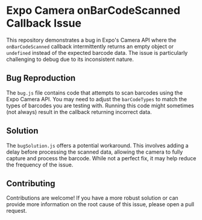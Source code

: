 # Expo Camera onBarCodeScanned Callback Issue

This repository demonstrates a bug in Expo's Camera API where the `onBarCodeScanned` callback intermittently returns an empty object or `undefined` instead of the expected barcode data.  The issue is particularly challenging to debug due to its inconsistent nature. 

## Bug Reproduction

The `bug.js` file contains code that attempts to scan barcodes using the Expo Camera API.  You may need to adjust the `barCodeTypes` to match the types of barcodes you are testing with. Running this code might sometimes (not always) result in the callback returning incorrect data. 

## Solution

The `bugSolution.js` offers a potential workaround.  This involves adding a delay before processing the scanned data, allowing the camera to fully capture and process the barcode.  While not a perfect fix, it may help reduce the frequency of the issue. 

## Contributing

Contributions are welcome! If you have a more robust solution or can provide more information on the root cause of this issue, please open a pull request.